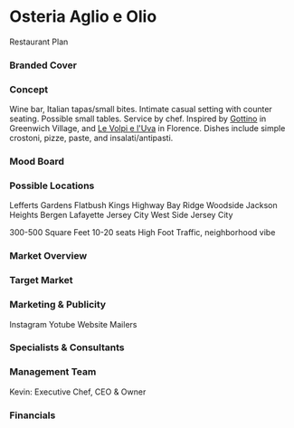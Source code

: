 # Osteria Aglio e Olio #
Restaurant Plan


### Branded Cover ###


### Concept ###

Wine bar, Italian tapas/small bites.
Intimate casual setting with counter seating. Possible small tables. Service by chef.
Inspired by [Gottino](https://www.gottino.nyc/) in Greenwich Village, and [Le Volpi e l'Uva](https://www.levolpieluva.com/home-english) in Florence.
Dishes include simple crostoni, pizze, paste, and insalati/antipasti.


### Mood Board ###


### Possible Locations ###

Lefferts Gardens
Flatbush
Kings Highway
Bay Ridge
Woodside
Jackson Heights
Bergen Lafayette Jersey City
West Side Jersey City

300-500 Square Feet
10-20 seats
High Foot Traffic, neighborhood vibe


### Market Overview ###


### Target Market ###


### Marketing & Publicity ###

Instagram
Yotube
Website
Mailers


### Specialists & Consultants ###


### Management Team ###

Kevin: Executive Chef, CEO & Owner


### Financials ###
